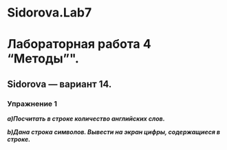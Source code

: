 # Sidorova.Lab7

# Лабораторная работа 4 “Методы”".
## Sidorova —  вариант 14.
### Упражнение 1

***a)Посчитать в строке количество английских слов.***

***b)Дана строка символов. Вывести на экран цифры, содержащиеся в строке.***

